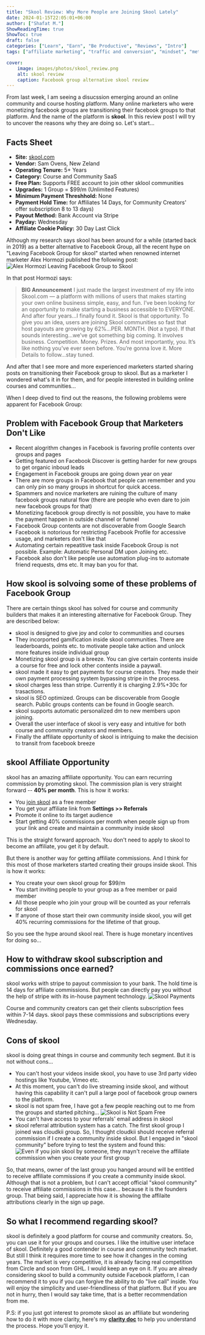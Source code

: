 ```yaml
---
title: "Skool Review: Why More People are Joining Skool Lately"
date: 2024-01-15T22:05:01+06:00
author: ["Shafat M."]
ShowReadingTime: true
ShowToc: true
draft: false
categories: ["Learn", "Earn", "Be Productive", "Reviews", "Intro"]
tags: ["affiliate marketing", "traffic and conversion", "mindset", "method", "opportunity"]

cover: 
    image: images/photos/skool_review.png
    alt: skool review
    caption: Facebook group alternative skool review
---
```


From last week, I am seeing a disucssion emerging around an online community and course hosting platform. Many online marketers who were monetizing facebook groups are transitioning their facebook groups to that platform. And the name of the platform is **skool**. In this review post I will try to uncover the reasons why they are doing so. Let's start...

## Facts Sheet
- **Site:** [skool.com](https://www.skool.com/refer?ref=d19d6751cdd8451ea865dc8dde287ea5)
- **Vendor:** Sam Ovens, New Zeland
- **Operating Tenure:** 5+ Years
- **Category:** Course and Community SaaS
- **Free Plan:** Supports FREE account to join other sklool communities
- **Upgrades:**  1 Group = $99/m (Unlimited Features)
- **Minimum Payment Threshhold:** None
- **Payment Hold Time:** for Affiliates 14 Days, for Community Creators' offer subscription 8 to 13 days)
- **Payout Method:** Bank Account via Stripe
- **Payday:** Wednesday
- **Affiliate Cookie Policy:** 30 Day Last Click


Although my research says skool has been around for a while (started back in 2019) as a better alternative to Facebook Group, all the recent hype on "Leaving Facebook Group for skool" started when renowned internet marketer Alex Hormozi published the following post:
![Alex Hormozi Leaving Facebook Group to Skool](/images/screenshots/alex_hormozi_skool.jpg)

In that post Hormozi says:
> **BIG Announcement** I just made the largest investment of my life into Skool.com — a platform with millions of users that makes starting your own online business simple, easy, and fun. I’ve been looking for an opportunity to make starting a business accessible to EVERYONE. And after four years…I finally found it. Skool is that opportunity. To give you an idea, users are joining Skool communities so fast that host payouts are growing by 62%...PER. MONTH. (Not a typo). If that sounds interesting...we’ve got something big coming. It involves business. Competition. Money. Prizes. And most importantly, you. It’s like nothing you’ve ever seen before. You’re gonna love it. More Details to follow...stay tuned.

And after that I see more and more experienced marketers started sharing posts on transitioning their Facebook group to skool. But as a marketer I wondered what's it in for them, and for people interested in building online courses and communities...


When I deep dived to find out the reasons, the following problems were apparent for Facebook Group:

## Problem with Facebook Group that Marketers Don't Like
- Recent alogrithm changes in Facebook is favoring profile contents over groups and pages
- Getting featured on Facebook Discover is getting harder for new groups to get organic inboud leads
- Engagement in Facebook groups are going down year on year
- There are more groups in Facebook that people can remember and you can only pin so many groups in shortcut for quick access. 
- Spammers and novice marketers are ruining the culture of many facebook groups natural flow (there are people who even dare to join new facebook groups for that)
- Monetizing facebook group directly is not possible, you have to make the payment happen in outside channel or funnel
- Facebook Group contents are not discoverable from Google Search
- Facebook is notorious for restricting Facebook Profile for accessive usage, and marketers don't like that
- Automating certain repeatitive task inside Facebook Group is not possible. Example: Automatic Personal DM upon Joining etc. 
- Facebook also don't like people use automation plug-ins to automate friend requests, dms etc. It may ban you for that.

## How skool is solvoing some of these problems of Facebook Group

There are certain things skool has solved for course and community builders that makes it an interesting alternative for Facebook Group. They are described below:

- skool is designed to give joy and color to communities and courses
- They incorported gamification inside skool communities. There are leaderboards, points etc. to motivate people take action and unlock more features inside individual group
- Monetizing skool group is a breeze. You can give certain contents inside a course for free and lock other contents inside a paywall. 
- skool made it easy to get payments for course creators. They made their own payment processing system bypassing stripe in the process. 
- skool charges less than stripe. Currently it is charging 2.9%+30c for trasactions. 
- skool is SEO optimized. Groups can be discoverable from Google search. Public groups contents can be found in Google search. 
- skool supports automatic personalized dm to new members upon joining. 
- Overall the user interface of skool is very easy and intuitive for both course and community creators and members. 
- Finally the affiliate opportunity of skool is intriguing to make the decision to transit from facebook breeze

## skool Affiliate Opportunity
skool has an amazing affiliate opportunity. You can earn recurring commission by promoting skool. The commission plan is very straight forward -- **40% per month**. This is how it works:

- You [join skool](https://www.skool.com/refer?ref=d19d6751cdd8451ea865dc8dde287ea5) as a free member
- You get your affiliate link from **Settings >> Referrals**
- Promote it online to its target audience
- Start getting 40% commissions per month when people sign up from your link and create and maintain a community inside skool

This is the straight forward approach. You don't need to apply to skool to become an affiliate, you get it by default. 

But there is another way for getting affiliate commissions. And I think for this most of those marketers started creating their groups inside skool. This is how it works:

- You create your own skool group for $99/m
- You start inviting people to your group as a free member or paid member
- All those people who join your group will be counted as your referrals for skool
- If anyone of those start their own community inside skool, you will get 40% recurring commissions for the lifetime of that group. 


So you see the hype around skool real. There is huge monetary incentives for doing so... 

## How to withdraw skool subscription and commissions once earned?

skool works with stripe to payout commission to your bank. The hold time is 14 days for affiliate commissions. But people can directly pay you without the help of stripe with its in-house payment technology. 
![Skool Payments](/images/screenshots/skool_payments.png)

Course and community creators can get their clients subscription fees within 7-14 days. skool pays these commissions and subscriptions every Wednesday. 


## Cons of skool

skool is doing great things in course and community tech segment. But it is not without cons...

- You can't host your videos inside skool, you have to use 3rd party video hostings like Youtube, Vimeo etc.
- At this moment, you can't do live streaming inside skool, and without having this capability it can't pull a large pool of facebook group owners to the platform.
- skool is not spam free, I have got a few people reaching out to me from the groups and started pitching...
![Skool is Not Spam Free](/images/screenshots/skool_for_spammers.png)
- You can't have access to your referrals' email address in skool
- skool referral attribution system has a catch. The first skool group I joined was cloudkii group. So, I thought cloudkii should receive referral commission if I create a community inside skool. But I engaged in "skool community" before trying to test the system and found this:
![Even if you join skool by someone, they mayn't receive the affiliate commission when you create your first group](/images/screenshots/skool_affiliate_attribution.png)

So, that means, owner of the last group you hanged around will be entitled to receive affiliate commissions if you create a community inside skool. Although that is not a problem, but I can't accept official "skool community" to receive affiliate commissions in this case... because it is the founders group. That being said, I appreciate how it is showing the affilaite attributions clearly in the sign up page. 

## So what I recommend regarding skool?

skool is definitely a good platform for course and community creators. So, you can use it for your groups and courses. I like the intuitive user inteface of skool. Definitely a good contender in course and community tech market. But still I think it requires more time to see how it changes in the coming years. The market is very competitive, it is already facing real competition from Circle and soon from GHL. I would keep an eye on it. If you are already considering skool to build a community outside Facebook platform, I can recommend it to you if you can forgive the ability to do "live call" inside. You will enjoy the simplicity and user-friendliness of that platform. But if you are not in hurry, then I would say take time, that is a better recommendation from me. 


P.S: if you just got interest to promote skool as an affiliate but wondering how to do it with more clarity, here's my **[clarity doc](https://rebrand.ly/clarity-doc-ats)** to help you understand the process. Hope you'll enjoy it.